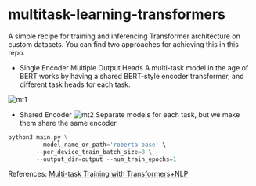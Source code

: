 # multitask-learning-transformers
A simple recipe for training and inferencing Transformer architecture on custom datasets.
You can find two approaches for achieving this in this repo.

* Single Encoder Multiple Output Heads
A multi-task model in the age of BERT works by having a shared BERT-style encoder transformer, and different task heads for each task.


![mt1](https://user-images.githubusercontent.com/6007894/134903082-64247dd0-fc6f-4b85-a936-b9607ade5a14.png)

* Shared Encoder
![mt2](https://user-images.githubusercontent.com/6007894/134903512-ce42e2d0-b5b1-4269-97de-7255d0cf5a52.png)
Separate models for each task, but we make them share the same encoder. 
 

```python
python3 main.py \
        --model_name_or_path='roberta-base' \
        --per_device_train_batch_size=8 \
        --output_dir=output --num_train_epochs=1
```

References:
[Multi-task Training with Transformers+NLP](https://colab.research.google.com/github/zphang/zphang.github.io/blob/master/files/notebooks/Multi_task_Training_with_Transformers_NLP.ipynb#scrollTo=CQ39AbTAPAUi)
